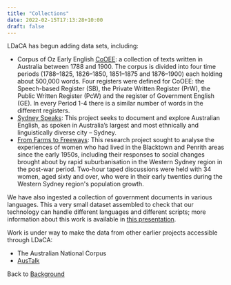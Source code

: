 ```yaml
---
title: "Collections"
date: 2022-02-15T17:13:28+10:00
draft: false
---
```


LDaCA has begun adding data sets, including:

- Corpus of Oz Early English [CoOEE](https://varieng.helsinki.fi/CoRD/corpora/COOEE/basic.html): a collection of texts written in Australia between 1788 and 1900. The corpus is divided into four time periods (1788–1825, 1826–1850, 1851–1875 and 1876–1900) each holding about 500,000 words. Four registers were defined for CoOEE: the Speech-based Register (SB), the Private Written Register (PrW), the Public Written Register (PcW) and the register of Government English (GE). In every Period 1-4 there is a similar number of words in the different registers.
- [Sydney Speaks](https://legacy.dynamicsoflanguage.edu.au/pages/connections.php): This project seeks to document and explore Australian English, as spoken in Australia’s largest and most ethnically and linguistically diverse city – Sydney.
- [From Farms to Freeways](http://omeka.uws.edu.au/farmstofreeways/): This research project sought to analyse the experiences of women who had lived in the Blacktown and Penrith areas since the early 1950s, including their responses to social changes brought about by rapid suburbanisation in the Western Sydney region in the post-war period. Two-hour taped discussions were held with 34 women, aged sixty and over, who were in their early twenties during the Western Sydney region's population growth.

We have also ingested a collection of government documents in various languages. This a very small dataset assembled to check that our technology can handle different languages and different scripts; more information about this work is available in [this presentation](https://ptsefton.com/2022/01/27/DAMTA_Slides_v1/index.html).

Work is under way to make the data from other earlier projects accessible through LDaCA:

- The Australian National Corpus
- [AusTalk](https://austalk.edu.au/)

Back to [Background](/background/information/)

